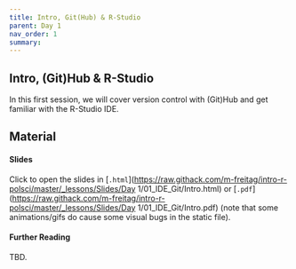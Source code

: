 ```yaml
---
title: Intro, Git(Hub) & R-Studio
parent: Day 1
nav_order: 1
summary: 
---
```



## Intro, (Git)Hub & R-Studio

In this first session, we will cover version control with (Git)Hub and get familiar with the R-Studio IDE. 

## Material

#### Slides

Click to open the slides in [`.html`](https://raw.githack.com/m-freitag/intro-r-polsci/master/_lessons/Slides/Day 1/01_IDE_Git/Intro.html) or [`.pdf`](https://raw.githack.com/m-freitag/intro-r-polsci/master/_lessons/Slides/Day 1/01_IDE_Git/Intro.pdf) (note that some animations/gifs do cause some visual bugs in the static file). 

#### Further Reading

TBD.